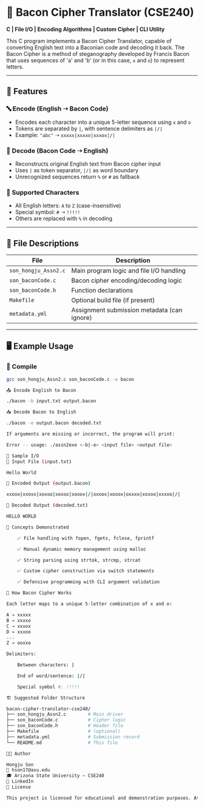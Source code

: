 # 🥓 Bacon Cipher Translator (CSE240)

**C | File I/O | Encoding Algorithms | Custom Cipher | CLI Utility**

This C program implements a Bacon Cipher Translator, capable of converting English text into a Baconian code and decoding it back. The Bacon Cipher is a method of steganography developed by Francis Bacon that uses sequences of 'a' and 'b' (or in this case, `x` and `o`) to represent letters.

---

## 🔧 Features

### 🔤 Encode (English ➝ Bacon Code)
- Encodes each character into a unique 5-letter sequence using `x` and `o`
- Tokens are separated by `|`, with sentence delimiters as `|/|`
- Example: `"abc"` ➝ `xxxxx|xxxxo|xxxox|/|`

### 🔁 Decode (Bacon Code ➝ English)
- Reconstructs original English text from Bacon cipher input
- Uses `|` as token separator, `|/|` as word boundary
- Unrecognized sequences return `%` or `#` as fallback

### 🧠 Supported Characters
- All English letters: `A` to `Z` (case-insensitive)
- Special symbol: `#` ➝ `!!!!!`
- Others are replaced with `%` in decoding

---

## 📁 File Descriptions

| File                  | Description                                  |
|------------------------|----------------------------------------------|
| `son_hongju_Assn2.c`   | Main program logic and file I/O handling     |
| `son_baconCode.c`      | Bacon cipher encoding/decoding logic         |
| `son_baconCode.h`      | Function declarations                        |
| `Makefile`             | Optional build file (if present)             |
| `metadata.yml`         | Assignment submission metadata (can ignore)  |

---

## 🖥️ Example Usage

### 🔨 Compile
```bash
gcc son_hongju_Assn2.c son_baconCode.c -o bacon

📤 Encode English to Bacon

./bacon -b input.txt output.bacon

📥 Decode Bacon to English

./bacon -e output.bacon decoded.txt

If arguments are missing or incorrect, the program will print:

Error -- usage: ./assn2exe <-b|-e> <input file> <output file>

🧪 Sample I/O
📄 Input File (input.txt)

Hello World

📁 Encoded Output (output.bacon)

xxooo|xxoxx|xoxoo|xoxoo|xooox|/|oxoox|xooox|oxxxo|xoxoo|xxxoo|/|

📄 Decoded Output (decoded.txt)

HELLO WORLD

🧠 Concepts Demonstrated

    ✅ File handling with fopen, fgets, fclose, fprintf

    ✅ Manual dynamic memory management using malloc

    ✅ String parsing using strtok, strcmp, strcat

    ✅ Custom cipher construction via switch statements

    ✅ Defensive programming with CLI argument validation

📌 How Bacon Cipher Works

Each letter maps to a unique 5-letter combination of x and o:

A → xxxxx
B → xxxxo
C → xxxox
D → xxxoo
...
Z → ooxxo

Delimiters:

    Between characters: |

    End of word/sentence: |/|

    Special symbol #: !!!!!

🏗️ Suggested Folder Structure

bacon-cipher-translator-cse240/
├── son_hongju_Assn2.c        # Main driver
├── son_baconCode.c           # Cipher logic
├── son_baconCode.h           # Header file
├── Makefile                  # (optional)
├── metadata.yml              # Submission record
└── README.md                 # This file

👨‍💻 Author

Hongju Son
📧 hson17@asu.edu
🎓 Arizona State University – CSE240
🔗 LinkedIn
📄 License

This project is licensed for educational and demonstration purposes. Attribution appreciated if reused.
